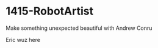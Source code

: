 1415-RobotArtist
================

Make something unexpected beautiful with Andrew Conru

Eric wuz here
